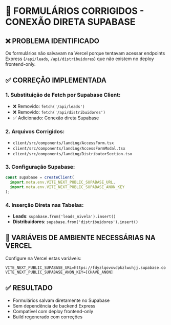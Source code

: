 # 🔧 FORMULÁRIOS CORRIGIDOS - CONEXÃO DIRETA SUPABASE

## ❌ **PROBLEMA IDENTIFICADO**
Os formulários não salvavam na Vercel porque tentavam acessar endpoints Express (`/api/leads`, `/api/distribuidores`) que não existem no deploy frontend-only.

## ✅ **CORREÇÃO IMPLEMENTADA**

### **1. Substituição de Fetch por Supabase Client:**
- ❌ Removido: `fetch('/api/leads')` 
- ❌ Removido: `fetch('/api/distribuidores')`
- ✅ Adicionado: Conexão direta Supabase

### **2. Arquivos Corrigidos:**
- `client/src/components/landing/AccessForm.tsx`
- `client/src/components/landing/AccessFormModal.tsx` 
- `client/src/components/landing/DistributorSection.tsx`

### **3. Configuração Supabase:**
```javascript
const supabase = createClient(
  import.meta.env.VITE_NEXT_PUBLIC_SUPABASE_URL,
  import.meta.env.VITE_NEXT_PUBLIC_SUPABASE_ANON_KEY
);
```

### **4. Inserção Direta nas Tabelas:**
- **Leads**: `supabase.from('leads_nivela').insert()`
- **Distribuidores**: `supabase.from('distribuidores').insert()`

## 🔑 **VARIÁVEIS DE AMBIENTE NECESSÁRIAS NA VERCEL**

Configure na Vercel estas variáveis:
```
VITE_NEXT_PUBLIC_SUPABASE_URL=https://fdyzlqovxvdpkzlwuhjj.supabase.co
VITE_NEXT_PUBLIC_SUPABASE_ANON_KEY=[CHAVE_ANON]
```

## ✅ **RESULTADO**
- Formulários salvam diretamente no Supabase
- Sem dependência de backend Express
- Compatível com deploy frontend-only
- Build regenerado com correções